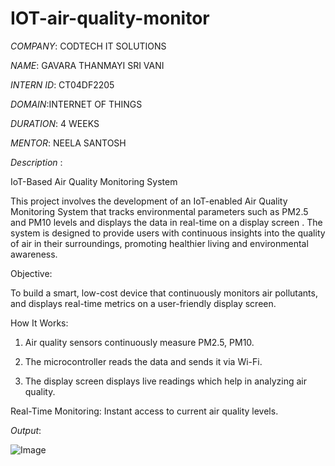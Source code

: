 # IOT-air-quality-monitor

*COMPANY*: CODTECH IT SOLUTIONS

*NAME*: GAVARA THANMAYI SRI VANI 

*INTERN ID*: CT04DF2205

*DOMAIN*:INTERNET OF THINGS

*DURATION*: 4 WEEKS

*MENTOR*: NEELA SANTOSH

*Description* :

IoT-Based Air Quality Monitoring System

This project involves the development of an IoT-enabled Air Quality Monitoring System that tracks environmental parameters such as PM2.5 and PM10 levels and displays the data in real-time on a display screen . The system is designed to provide users with continuous insights into the quality of air in their surroundings, promoting healthier living and environmental awareness.

Objective:

To build a smart, low-cost device that continuously monitors air pollutants, and displays  real-time metrics on a user-friendly display screen.


How It Works:

1. Air quality sensors continuously measure PM2.5, PM10.


2. The microcontroller reads the data and sends it via Wi-Fi.

3. The display screen displays live readings which help in analyzing air quality.



Real-Time Monitoring: Instant access to current air quality levels.

*Output*:

![Image](https://github.com/user-attachments/assets/9e69c81a-456a-4122-ac85-d5e5e3970429)
